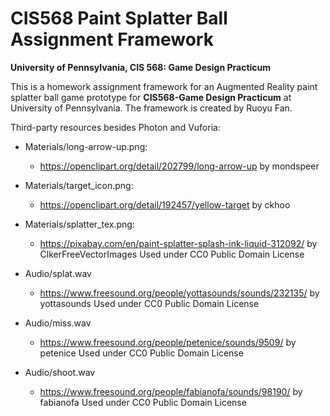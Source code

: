 CIS568 Paint Splatter Ball Assignment Framework
======================

**University of Pennsylvania, CIS 568: Game Design Practicum**


This is a homework assignment framework for an Augmented Reality paint splatter
ball game prototype for __CIS568-Game Design Practicum__ at University of Pennsylvania.
The framework is created by Ruoyu Fan.

Third-party resources besides Photon and Vuforia:

* Materials/long-arrow-up.png:
  * https://openclipart.org/detail/202799/long-arrow-up
    by mondspeer

* Materials/target_icon.png:
  * https://openclipart.org/detail/192457/yellow-target
    by ckhoo

* Materials/splatter_tex.png:
  * https://pixabay.com/en/paint-splatter-splash-ink-liquid-312092/
	by ClkerFreeVectorImages
	Used under CC0 Public Domain License

* Audio/splat.wav
  * https://www.freesound.org/people/yottasounds/sounds/232135/
	by yottasounds
	Used under CC0 Public Domain License

* Audio/miss.wav
  * https://www.freesound.org/people/petenice/sounds/9509/
	by petenice
	Used under CC0 Public Domain License

* Audio/shoot.wav
  * https://www.freesound.org/people/fabianofa/sounds/98190/
	by fabianofa
	Used under CC0 Public Domain License
